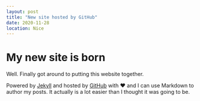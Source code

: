 ```yaml
---
layout: post
title: "New site hosted by GitHub"
date: 2020-11-28
location: Nice
---
```


# My new site is born

Well. Finally got around to putting this website together.

Powered by [Jekyll](http://jekyllrb.com) and
hosted by [GitHub](https://github.com/madrisan/madrisan.github.io) with :heart:
and I can use Markdown to author my posts.
It actually is a lot easier than I thought it was going to be.
